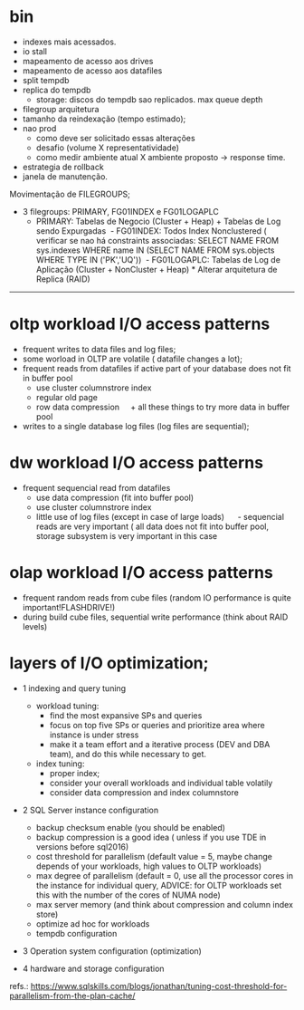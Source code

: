 # bin
- indexes mais acessados.
- io stall
- mapeamento de acesso aos drives
- mapeamento de acesso aos datafiles
- split tempdb
- replica do tempdb
  - storage:  discos do tempdb sao replicados.
              max queue depth
- filegroup arquitetura
- tamanho da reindexação (tempo estimado);
- nao prod
  - como deve ser solicitado essas alterações
  - desafio (volume X representatividade)
  - como medir ambiente atual X ambiente proposto
    -> response time.
- estrategia de rollback
- janela de manutenção.

Movimentação de FILEGROUPS;
- 3 filegroups: PRIMARY, FG01INDEX e FG01LOGAPLC
  - PRIMARY: Tabelas de Negocio (Cluster + Heap) + Tabelas de Log sendo Expurgadas
  - FG01INDEX: Todos Index Nonclustered ( verificar se nao há constraints associadas: SELECT NAME FROM sys.indexes WHERE name IN (SELECT NAME FROM sys.objects WHERE TYPE IN ('PK','UQ'))
  - FG01LOGAPLC: Tabelas de Log de Aplicação (Cluster + NonCluster + Heap) * Alterar arquitetura de Replica (RAID)
  
---------------------------------------------------
# oltp workload I/O access patterns
  - frequent writes to data files and log files;
  - some worload in OLTP are volatile ( datafile changes a lot);
  - frequent reads from datafiles if active part of your database does not fit in buffer pool
      - use cluster columnstrore index
      - regular old page
      - row data compression 
      + all these things to try more data in buffer pool
  - writes to a single database log files (log files are sequential);
  
 # dw workload I/O access patterns
   - frequent sequencial read from datafiles
      - use data compression (fit into buffer pool)
      - use cluster columnstrore index
      - little use of log files (except in case of large loads)
      - sequencial reads are very important ( all data does not fit into buffer pool, storage subsystem is very important in this case

# olap workload I/O access patterns
  - frequent random reads from cube files (random IO performance is quite important!FLASHDRIVE!)
  - during build cube files, sequential write performance (think about RAID levels)
  
# layers of I/O optimization;
  - 1 indexing and query tuning
    - workload tuning:
      - find the most expansive SPs and queries
      - focus on top five SPs or queries and prioritize area where instance is under stress
      - make it a team effort and a iterative process (DEV and DBA team), and do this while necessary to get.
    - index tuning:
      - proper index;
      - consider your overall workloads and individual table volatily
      - consider data compression and index columnstore
  - 2 SQL Server instance configuration
      - backup checksum enable (you should be enabled)
      - backup compression is a good idea ( unless if you use TDE in versions before sql2016)
      - cost threshold for parallelism (default value = 5, maybe change depends of your workloads, high values to OLTP workloads)
      - max degree of parallelism (default = 0, use all the processor cores in the instance for individual query, ADVICE: for OLTP workloads set this with the number of the cores of NUMA node)
      - max server memory (and think about compression and column index store)
      - optimize ad hoc for workloads
      - tempdb configuration
      
  - 3 Operation system configuration (optimization)
  - 4 hardware and storage configuration

refs.: https://www.sqlskills.com/blogs/jonathan/tuning-cost-threshold-for-parallelism-from-the-plan-cache/
